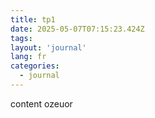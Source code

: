 ```yaml
---
title: tp1
date: 2025-05-07T07:15:23.424Z
tags:
layout: 'journal'
lang: fr
categories: 
  - journal
---
```

content ozeuor